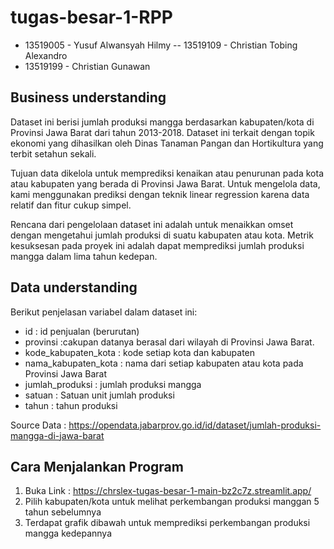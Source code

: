 # tugas-besar-1-RPP
- 13519005 - Yusuf Alwansyah Hilmy
-- 13519109 - Christian Tobing Alexandro
- 13519199 - Christian Gunawan 


## Business understanding
Dataset ini berisi jumlah produksi mangga berdasarkan kabupaten/kota di Provinsi Jawa Barat dari tahun 2013-2018. Dataset ini terkait dengan topik ekonomi yang dihasilkan oleh Dinas Tanaman Pangan dan Hortikultura yang terbit setahun sekali. 

Tujuan data dikelola untuk memprediksi kenaikan atau penurunan pada kota atau kabupaten yang berada di Provinsi Jawa Barat. Untuk mengelola data, kami menggunakan prediksi dengan teknik linear regression karena data relatif dan fitur cukup simpel.

Rencana dari pengelolaan dataset ini adalah untuk menaikkan omset dengan mengetahui jumlah produksi di suatu kabupaten atau kota. Metrik kesuksesan pada proyek ini adalah dapat memprediksi jumlah produksi mangga dalam lima tahun kedepan. 


## Data understanding
Berikut penjelasan variabel dalam dataset ini:

- id : id penjualan (berurutan)	
- provinsi :cakupan datanya berasal dari wilayah di Provinsi Jawa Barat. 	
- kode_kabupaten_kota : kode setiap kota dan kabupaten
- nama_kabupaten_kota : nama dari setiap kabupaten atau kota pada Provinsi Jawa Barat
- jumlah_produksi : jumlah produksi mangga
- satuan : Satuan unit jumlah produksi
- tahun : tahun produksi

Source Data : https://opendata.jabarprov.go.id/id/dataset/jumlah-produksi-mangga-di-jawa-barat



## Cara Menjalankan Program

1. Buka Link : https://chrslex-tugas-besar-1-main-bz2c7z.streamlit.app/
2. Pilih kabupaten/kota untuk melihat perkembangan produksi manggan 5 tahun sebelumnya
3. Terdapat grafik dibawah untuk memprediksi perkembangan produksi mangga kedepannya
